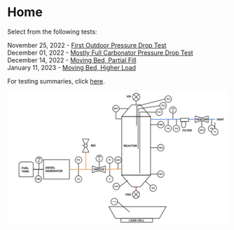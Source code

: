 # Home

Select from the following tests:

November 25, 2022 - [First Outdoor Pressure Drop Test](/11_25_2022.html)<br />
December 01, 2022 - [Mostly Full Carbonator Pressure Drop Test](/12_01_2022.html)<br />
December 14, 2022 - [Moving Bed, Partial Fill](/12_14_2022.html)<br />
January 11, 2023  - [Moving Bed, Higher Load](/01_11_2023.html)<br />

For testing summaries, click [here](https://www.notion.so/seabound/Testing-Summaries-Learnings-cc19514ca29f468ebe0ddfec9c0cf33f).

![Prototype_schematic](/docs/prototype_schematic.png?raw=true "Prototype schematic")
